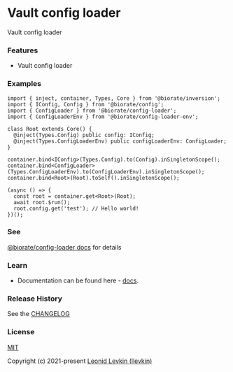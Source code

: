 # Vault config loader

Vault config loader

### Features

- Vault config loader

### Examples

```
import { inject, container, Types, Core } from '@biorate/inversion';
import { IConfig, Config } from '@biorate/config';
import { ConfigLoader } from '@biorate/config-loader';
import { ConfigLoaderEnv } from '@biorate/config-loader-env';

class Root extends Core() {
  @inject(Types.Config) public config: IConfig;
  @inject(Types.ConfigLoaderEnv) public configLoaderEnv: ConfigLoader;
}

container.bind<IConfig>(Types.Config).to(Config).inSingletonScope();
container.bind<ConfigLoader>(Types.ConfigLoaderEnv).to(ConfigLoaderEnv).inSingletonScope();
container.bind<Root>(Root).toSelf().inSingletonScope();

(async () => {
  const root = container.get<Root>(Root);
  await root.$run();
  root.config.get('test'); // Hello world!
})();
```

### See

[@biorate/config-loader docs](https://biorate.github.io/core/modules/config_loader.html) for details

### Learn

- Documentation can be found here - [docs](https://biorate.github.io/core/modules/config_loader_vault.html).

### Release History

See the [CHANGELOG](https://github.com/biorate/core/blob/master/packages/%40biorate/config-loader-vault/CHANGELOG.md)

### License

[MIT](https://github.com/biorate/core/blob/master/packages/%40biorate/config-loader-vault/LICENSE)

Copyright (c) 2021-present [Leonid Levkin (llevkin)](mailto:llevkin@yandex.ru)

